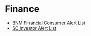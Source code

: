 # Finance

- [BNM Financial Consumer Alert List](https://www.bnm.gov.my/financial-consumer-alert-list)
- [SC Investor Alert List](https://www.sc.com.my/regulation/enforcement/investor-alerts/sc-investor-alerts/investor-alert-list)